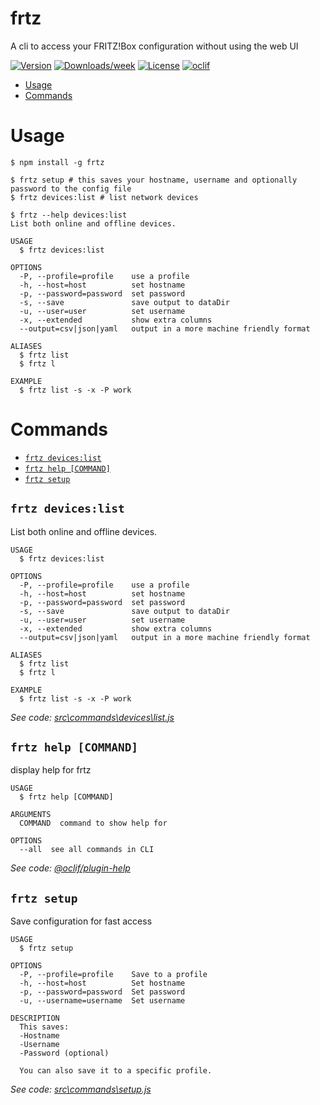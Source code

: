 # frtz

A cli to access your FRITZ!Box configuration without using the web UI

[![Version](https://img.shields.io/npm/v/frtz.svg?style=for-the-badge)](https://npmjs.org/package/frtz)
[![Downloads/week](https://img.shields.io/npm/dw/frtz.svg?style=for-the-badge)](https://npmjs.org/package/frtz)
[![License](https://img.shields.io/npm/l/frtz.svg?style=for-the-badge)](https://github.com/vaaski/frtz/blob/master/package.json)
[![oclif](https://img.shields.io/badge/cli-oclif-brightgreen.svg?style=for-the-badge)](https://oclif.io)

* [Usage](#usage)
* [Commands](#commands)

# Usage

```sh-session
$ npm install -g frtz

$ frtz setup # this saves your hostname, username and optionally password to the config file
$ frtz devices:list # list network devices

$ frtz --help devices:list
List both online and offline devices.

USAGE
  $ frtz devices:list

OPTIONS
  -P, --profile=profile    use a profile
  -h, --host=host          set hostname
  -p, --password=password  set password
  -s, --save               save output to dataDir
  -u, --user=user          set username
  -x, --extended           show extra columns
  --output=csv|json|yaml   output in a more machine friendly format

ALIASES
  $ frtz list
  $ frtz l

EXAMPLE
  $ frtz list -s -x -P work
```

# Commands

<!-- commands -->
* [`frtz devices:list`](#frtz-deviceslist)
* [`frtz help [COMMAND]`](#frtz-help-command)
* [`frtz setup`](#frtz-setup)

## `frtz devices:list`

List both online and offline devices.

```
USAGE
  $ frtz devices:list

OPTIONS
  -P, --profile=profile    use a profile
  -h, --host=host          set hostname
  -p, --password=password  set password
  -s, --save               save output to dataDir
  -u, --user=user          set username
  -x, --extended           show extra columns
  --output=csv|json|yaml   output in a more machine friendly format

ALIASES
  $ frtz list
  $ frtz l

EXAMPLE
  $ frtz list -s -x -P work
```

_See code: [src\commands\devices\list.js](https://github.com/vaaski/frtz/blob/v0.2.0/src\commands\devices\list.js)_

## `frtz help [COMMAND]`

display help for frtz

```
USAGE
  $ frtz help [COMMAND]

ARGUMENTS
  COMMAND  command to show help for

OPTIONS
  --all  see all commands in CLI
```

_See code: [@oclif/plugin-help](https://github.com/oclif/plugin-help/blob/v3.0.1/src\commands\help.ts)_

## `frtz setup`

Save configuration for fast access

```
USAGE
  $ frtz setup

OPTIONS
  -P, --profile=profile    Save to a profile
  -h, --host=host          Set hostname
  -p, --password=password  Set password
  -u, --username=username  Set username

DESCRIPTION
  This saves:
  -Hostname
  -Username
  -Password (optional)

  You can also save it to a specific profile.
```

_See code: [src\commands\setup.js](https://github.com/vaaski/frtz/blob/v0.2.0/src\commands\setup.js)_
<!-- commandsstop -->
